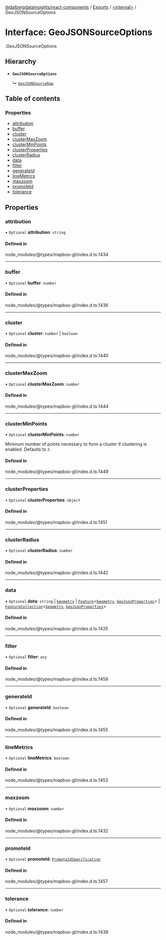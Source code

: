 [@dalbergdatainsights/react-components](../README.md) / [Exports](../modules.md) / [<internal\>](../modules/internal_.md) / GeoJSONSourceOptions

# Interface: GeoJSONSourceOptions

[<internal>](../modules/internal_.md).GeoJSONSourceOptions

## Hierarchy

- **`GeoJSONSourceOptions`**

  ↳ [`GeoJSONSourceRaw`](internal_.GeoJSONSourceRaw.md)

## Table of contents

### Properties

- [attribution](internal_.GeoJSONSourceOptions.md#attribution)
- [buffer](internal_.GeoJSONSourceOptions.md#buffer)
- [cluster](internal_.GeoJSONSourceOptions.md#cluster)
- [clusterMaxZoom](internal_.GeoJSONSourceOptions.md#clustermaxzoom)
- [clusterMinPoints](internal_.GeoJSONSourceOptions.md#clusterminpoints)
- [clusterProperties](internal_.GeoJSONSourceOptions.md#clusterproperties)
- [clusterRadius](internal_.GeoJSONSourceOptions.md#clusterradius)
- [data](internal_.GeoJSONSourceOptions.md#data)
- [filter](internal_.GeoJSONSourceOptions.md#filter)
- [generateId](internal_.GeoJSONSourceOptions.md#generateid)
- [lineMetrics](internal_.GeoJSONSourceOptions.md#linemetrics)
- [maxzoom](internal_.GeoJSONSourceOptions.md#maxzoom)
- [promoteId](internal_.GeoJSONSourceOptions.md#promoteid)
- [tolerance](internal_.GeoJSONSourceOptions.md#tolerance)

## Properties

### attribution

• `Optional` **attribution**: `string`

#### Defined in

node_modules/@types/mapbox-gl/index.d.ts:1434

___

### buffer

• `Optional` **buffer**: `number`

#### Defined in

node_modules/@types/mapbox-gl/index.d.ts:1436

___

### cluster

• `Optional` **cluster**: `number` \| `boolean`

#### Defined in

node_modules/@types/mapbox-gl/index.d.ts:1440

___

### clusterMaxZoom

• `Optional` **clusterMaxZoom**: `number`

#### Defined in

node_modules/@types/mapbox-gl/index.d.ts:1444

___

### clusterMinPoints

• `Optional` **clusterMinPoints**: `number`

Minimum number of points necessary to form a cluster if clustering is enabled. Defaults to `2`.

#### Defined in

node_modules/@types/mapbox-gl/index.d.ts:1449

___

### clusterProperties

• `Optional` **clusterProperties**: `object`

#### Defined in

node_modules/@types/mapbox-gl/index.d.ts:1451

___

### clusterRadius

• `Optional` **clusterRadius**: `number`

#### Defined in

node_modules/@types/mapbox-gl/index.d.ts:1442

___

### data

• `Optional` **data**: `string` \| [`Geometry`](../modules/internal_.md#geometry) \| [`Feature`](internal_.Feature.md)<[`Geometry`](../modules/internal_.md#geometry), [`GeoJsonProperties`](../modules/internal_.md#geojsonproperties)\> \| [`FeatureCollection`](internal_.FeatureCollection.md)<[`Geometry`](../modules/internal_.md#geometry), [`GeoJsonProperties`](../modules/internal_.md#geojsonproperties)\>

#### Defined in

node_modules/@types/mapbox-gl/index.d.ts:1425

___

### filter

• `Optional` **filter**: `any`

#### Defined in

node_modules/@types/mapbox-gl/index.d.ts:1459

___

### generateId

• `Optional` **generateId**: `boolean`

#### Defined in

node_modules/@types/mapbox-gl/index.d.ts:1455

___

### lineMetrics

• `Optional` **lineMetrics**: `boolean`

#### Defined in

node_modules/@types/mapbox-gl/index.d.ts:1453

___

### maxzoom

• `Optional` **maxzoom**: `number`

#### Defined in

node_modules/@types/mapbox-gl/index.d.ts:1432

___

### promoteId

• `Optional` **promoteId**: [`PromoteIdSpecification`](../modules/internal_.md#promoteidspecification)

#### Defined in

node_modules/@types/mapbox-gl/index.d.ts:1457

___

### tolerance

• `Optional` **tolerance**: `number`

#### Defined in

node_modules/@types/mapbox-gl/index.d.ts:1438
